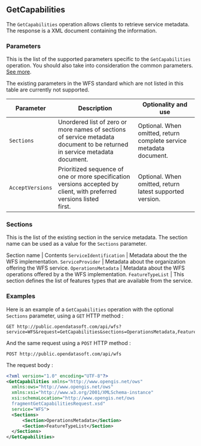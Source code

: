 ## GetCapabilities

The `GetCapabilities` operation allows clients to retrieve service metadata. The response is a XML document
containing the information.

### Parameters

This is the list of the supported parameters specific to the `GetCapabilities` operation. You should also take into
consideration the common parameters. [See more](#parameters).

The existing parameters in the WFS standard which are not listed in this table are currently not supported.

Parameter | Description | Optionality and use
--------- | ----------- | -------------------
`Sections` | Unordered list of zero or more names of sections of service metadata document to be returned in service metadata <br> document. | Optional. When omitted, return complete service metadata document.
`AcceptVersions` | Prioritized sequence of one or more specification versions accepted by client, with preferred versions listed <br> first. | Optional. When omitted, return latest supported version.

### Sections

This is the list of the existing section in the service metadata. The section name can be used as a value for the
`Sections` parameter.

Section name | Contents
`ServiceIdentification` | Metadata about the the WFS implementation.
`ServiceProvider` | Metadata about the organization offering the WFS service.
`OperationsMetadata` | Metadata about the WFS operations offered by a the WFS implementation.
`FeatureTypeList` | This section defines the list of features types that are available from the service.

### Examples

Here is an example of a `GetCapabilities` operation with the optional `Sections` parameter, using a `GET` HTTP method :

```http
GET http://public.opendatasoft.com/api/wfs?service=WFS&request=GetCapabilities&sections=OperationsMetadata,FeatureTypeList
```

And the same request using a `POST` HTTP method :

```http
POST http://public.opendatasoft.com/api/wfs
```

The request body :

```xml
<?xml version="1.0" encoding="UTF-8"?>
<GetCapabilities xmlns="http://www.opengis.net/ows"
  xmlns:ows="http://www.opengis.net/ows"
  xmlns:xsi="http://www.w3.org/2001/XMLSchema-instance"
  xsi:schemaLocation="http://www.opengis.net/ows
  fragmentGetCapabilitiesRequest.xsd"
  service="WFS">
  <Sections>
      <Section>OperationsMetadata</Section>
      <Section>FeatureTypeList</Section>
  </Sections>
</GetCapabilities>
```
